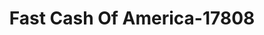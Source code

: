 ---
f_zip-code: 44875
f_state-code: OH
title: Fast Cash Of America-17808
f_phone: 419-342-2032
f_city-only: Shelby
f_address: 48 Mansfield Ave Shelby
f_location-unique-id: '17808'
slug: fast-cash-of-america-17808
updated-on: '2024-05-30T13:46:58.046Z'
created-on: '2024-05-30T13:36:59.803Z'
published-on: '2024-05-30T13:54:32.469Z'
f_city-state: cms/city/shelby-oh.md
f_company: cms/company/fast-cash-of-america.md
f_state: cms/state/ohio.md
layout: '[payday-loan].html'
tags: payday-loan
---